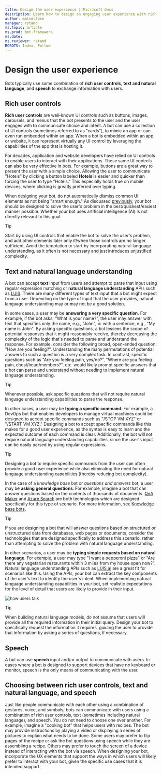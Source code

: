 ```yaml
---
title: Design the user experience | Microsoft Docs
description: Learn how to design an engaging user experience with rich user controls, natural language understanding, and speech capability.
author: matvelloso
manager: rstand
ms.topic: article
ms.prod: bot-framework
ms.date:
ms.reviewer: rstand
ROBOTS: Index, Follow
---
```

# Design the user experience

Bots typically use some combination of **rich user controls**, **text and natural language**, and **speech** 
to exchange information with users.

## Rich user controls 

**Rich user controls** are well-known UI controls such as buttons, images, carousels, and menus that the bot presents to the user and the user engages with to communicate choice and intent. 
A bot can use a collection of UI controls (sometimes referred to as "cards"), to mimic an app or can even run embedded within an app. 
When a bot is embedded within an app or website, it can represent virtually any UI control by leveraging the capabilities of the app that is hosting it. 

For decades, application and website developers have relied on UI controls to enable users to interact with their applications. 
These same UI controls can also be very effective in bots. For example, buttons are a great way to present the user with a simple choice. 
Allowing the user to communicate "Hotels" by clicking a button labeled **Hotels** is easier and quicker than forcing the user to type "Hotels." 
This especially holds true on mobile devices, where clicking is greatly preferred over typing. 

When designing your bot, do not automatically dismiss common UI elements as not being "smart enough." 
As discussed [previously](~/bot-design-principles.md#design-guidance), your bot should be designed 
to solve the user's problem in the best/quickest/easiest manner possible. 
Whether your bot uses artificial intelligence (AI) is not directly relevant to this goal. 

> [!TIP]
> Start by using UI controls that enable the bot to solve the user's problem, 
> and add other elements later only if/when those controls are no longer sufficient. 
> Avoid the temptation to start by incorporating natural language understanding, 
> as it often is not necessary and just introduces unjustified complexity. 

## Text and natural language understanding

A bot can accept **text** input from users and attempt to parse that input 
using regular expression matching or 
**natural language understanding** APIs such as <a href="https://www.luis.ai" target="_blank">LUIS</a>. 
There are many different types of text input that a bot might expect from a user. 
Depending on the type of input that the user provides, natural language understanding may or may not be a good solution. 

In some cases, a user may be **answering a very specific question**. 
For example, if the bot asks, "What is your name?", the user may answer with text that specifies 
only the name, e.g., "John", or with a sentence, e.g., "My name is John". 
By asking specific questions, a bot lessens the scope of potential responses that it might reasonably receive, 
thereby decreasing the complexity of the logic that's needed to parse and understand the response. 
For example, consider the following broad, open-ended question: "How are you feeling?". 
Understanding the many permutations of potential answers to such a question is a very complex task. 
In contrast, specific questions such as "Are you feeling pain, yes/no?", 
"Where are you feeling pain, chest/head/members?", etc. would likely prompt specific answers that a bot 
can parse and understand without needing to implement natural language understanding. 

> [!TIP]
> Whenever possible, ask specific questions that will not require natural language understanding capabilities to parse the response. 

  
In other cases, a user may be **typing a specific command**. 
For example, a DevOps bot that enables developers to manage virtual machines could be designed to accept 
specific commands such as "/STOP VM XYZ" or "/START VM XYZ." 
Designing a bot to accept specific commands like this makes for a good user experience, as the syntax is easy 
to learn and the expected outcome of each command is clear. 
Additionally, the bot will not require natural language understanding capabilities, since the user's input can be easily parsed by using regular expressions. 

> [!TIP]
> Designing a bot to require specific commands from the user can often provide a good user experience while 
> also eliminating the need for natural language understanding capabilities (thereby reducing bot complexity).

  
In the case of a *knowledge base* bot or *questions and answers* bot, a user may be **asking general questions**. 
For example, imagine a bot that can answer questions based on the contents of thousands of documents. 
<a href="https://qnamaker.ai" target="_blank">QnA Maker</a> and 
<a href="https://azure.microsoft.com/en-us/services/search/" target="_blank">Azure Search</a> are 
both technologies which are designed specifically for this type of scenario. 
For more information, see [Knowledge base bots](bot-design-pattern-knowledge-base.md).

> [!TIP]
> If you are designing a bot that will answer questions based on structured or unstructured data from 
> databases, web pages or documents, consider the technologies that are designed specifically to address this 
> scenario, rather than attempting to solve the problem with natural language understanding.

  
In other scenarios, a user may be **typing simple requests based on natural language**. 
For example, a user may type "I want a pepperoni pizza" or 
"Are there any vegetarian restaurants within 3 miles from my house open now?".
Natural language understanding APIs such as [LUIS.ai](https://www.luis.ai) are a great fit for scenarios like this. 
Using the APIs, your bot can extract the key components of the user's text to identify the user's intent. 
When implementing natural language understanding capabilities in your bot, 
set realistic expectations for the level of detail that users are likely to provide in their input. 

![how users talk](~/media/designing-bots/core/buy-house.png)

> [!TIP]
> When building natural language models, do not assume that users will provide all the required information in their initial query. 
> Design your bot to specifically request the information it requires, guiding the user to provide that information 
> by asking a series of questions, if necessary. 

  
## Speech

A bot can use **speech** input and/or output to communicate with users. 
In cases where a bot is designed to support devices that have no keyboard or monitor, speech is the only means of communicating with the user. 

## Choosing between rich user controls, text and natural language, and speech

Just like people communicate with each other using a combination of gestures, voice, and symbols, 
bots can communicate with users using a combination of rich user controls, text (sometimes including natural language), and speech. 
You do not need to choose one over another. 
For example, imagine a "cooking bot" that helps users with recipes. 
The bot may provide instructions by playing a video or displaying a series of pictures to explain what needs to be done. 
Some users may prefer to flip pages of the recipe or ask the bot questions using speech while they are assembling a recipe. Others may prefer to touch the screen of a device instead of interacting with the bot via speech. 
When designing your bot, incorporate the UX elements that support the ways in which users will likely prefer 
to interact with your bot, given the specific use cases that it is intended support. 


